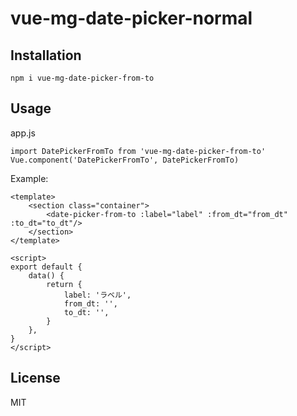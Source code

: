 # vue-mg-date-picker-normal

## Installation

```
npm i vue-mg-date-picker-from-to
```

## Usage

app.js

```
import DatePickerFromTo from 'vue-mg-date-picker-from-to'
Vue.component('DatePickerFromTo', DatePickerFromTo)
```

Example:

```
<template>
    <section class="container">
        <date-picker-from-to :label="label" :from_dt="from_dt" :to_dt="to_dt"/>
    </section>
</template>

<script>
export default {
    data() {
        return {
            label: 'ラベル',
            from_dt: '',
            to_dt: '',
        }
    },
}
</script>
```

## License

MIT